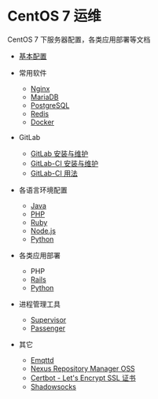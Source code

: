 # CentOS 7 运维

CentOS 7 下服务器配置，各类应用部署等文档

* [基本配置](./base/centos.md)

* 常用软件
    * [Nginx](./base/nginx.md)
    * [MariaDB](./base/mariadb.md)
    * [PostgreSQL](./base/postgresql.md)
    * [Redis](./base/redis.md)
    * [Docker](./base/docker.md)

* GitLab
    * [GitLab 安装与维护](./gitlab/gitlab.md)
    * [GitLab-CI 安装与维护](./gitlab/gitlab-ci.md)
    * [GitLab-CI 用法](./gitlab/gitlab-ci-usage.md)

* 各语言环境配置
    * [Java](./languages/java.md)
    * [PHP](./languages/php.md)
    * [Ruby](./languages/ruby.md)
    * [Node.js](./languages/nodejs.md)
    * [Python](./languages/python.md)

* 各类应用部署
    * PHP
    * [Rails](./deploy/rails.md)
    * [Python](./deploy/python.md)

* 进程管理工具
    * [Supervisor](./deploy/supervisor.md)
    * [Passenger](./deploy/passenger.md)

* 其它
    * [Emqttd](./others/emqttd.md)
    * [Nexus Repository Manager OSS](./others/nexus.md)
    * [Certbot - Let's Encrypt SSL 证书](./others/certbot.md)
    * [Shadowsocks](./others/shadowsocks.md)

